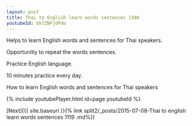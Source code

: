 ```yaml
---
layout: post
title: Thai to English learn words sentences 1398 
youtubeId: bk7ZNFjOPdo
---
```

 
 
Helps to learn English words and sentences for Thai speakers.

Opportunitiy to repeat the words sentences. 

Practice English language. 
 
10 minutes practice every day. 
 
How to learn English words and sentences for Thai speakers 
 
{% include youtubePlayer.html id=page.youtubeId %}
 
 
[Next]({{ site.baseurl }}{% link  split2/_posts/2015-07-08-Thai to english learn words sentences 1119 .md%})
 
